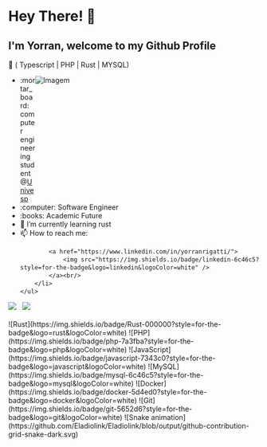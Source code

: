 # Hey There! 👋

## I'm Yorran, welcome to my Github Profile
:dart: ( Typescript | PHP | Rust | MYSQL)


<div id="about-me">
    <ul>
        <img align="right" width="450" height="253" src="./assets/progamming.gif" alt="Imagem">
        <li>:mortar_board: computer engineering student @<a href="https://univesp.br/">Univesp</a></li>
        <li>:computer: Software Engineer</li>
        <li>:books: Academic Future</li>
        <li>🔭  I’m currently learning rust</li>
        <li>📫 How to reach me: <br/>
            
            <a href="https://www.linkedin.com/in/yorranrigatti/">
                <img src="https://img.shields.io/badge/linkedin-6c46c5?style=for-the-badge&logo=linkedin&logoColor=white" />
            </a><br/>
        </li>
    </ul>
</div>
<div id="github-stats">
    <img width="49.5%" src="https://github-readme-stats.vercel.app/api?username=yorranrigatti&hide_border=true&show_icons=true&card_width=320&include_all_commits=true&count_private=true&line_height=24&text_color=ffffff&icon_color=ffffff&bg_color=0,833ab4,5851db,405de6&title_color=ffffff"> 
    &nbsp;
    <img width="49%" src="https://github-readme-stats.vercel.app/api/top-langs/?username=yorranrigatti&hide=html&hide_border=true&card_width=320&card_height=200&layout=compact&langs_count=4&line_height=20&text_color=ffffff&icon_color=ffffff&bg_color=0,833ab4,5851db,405de6&title_color=ffffff">
</div>
<br/>
<!-- ## My interests -->
![Rust](https://img.shields.io/badge/Rust-000000?style=for-the-badge&logo=rust&logoColor=white)
![PHP](https://img.shields.io/badge/php-7a3fba?style=for-the-badge&logo=php&logoColor=white)
![JavaScript](https://img.shields.io/badge/javascript-7343c0?style=for-the-badge&logo=javascript&logoColor=white)
![MySQL](https://img.shields.io/badge/mysql-6c46c5?style=for-the-badge&logo=mysql&logoColor=white)
![Docker](https://img.shields.io/badge/docker-5d4ed0?style=for-the-badge&logo=docker&logoColor=white)
![Git](https://img.shields.io/badge/git-5652d6?style=for-the-badge&logo=git&logoColor=white)
![Snake animation](https://github.com/Eladiolink/Eladiolink/blob/output/github-contribution-grid-snake-dark.svg)
